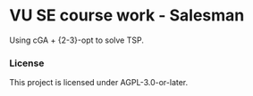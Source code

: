 # VU SE course work - Salesman

Using cGA + {2-3}-opt to solve TSP.

### License

This project is licensed under AGPL-3.0-or-later.
